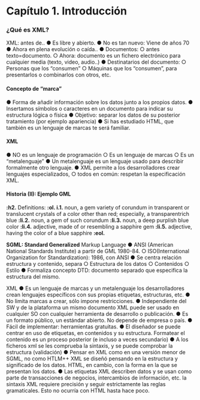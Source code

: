 # Capítulo 1. Introducción

### ¿Qué es XML?

XML: antes de..
● Es libre y abierto.
● No es tan nuevo: Viene de años 70
● Ahora en plena evolución o caída..
● Documentos:
○ antes texto=documento.
○ Ahora: documento es un fichero electrónico para cualquier media (texto, video, audio..)
● Destinatarios del documento:
○ Personas que los “consumen”
○ Máquinas que los “consumen”, para presentarlos o combinarlos con otros, etc.



#### Concepto de “marca”

● Forma de añadir información sobre los datos junto a los propios datos.
● Insertamos símbolos o caracteres en un documento para indicar su estructura lógica
o física
● Objetivo: separar los datos de su posterior tratamiento (por ejemplo apariencia)
● Si has estudiado HTML, que también es un lenguaje de marcas te será familiar.

#### 

#### XML

● NO es un lenguaje de programación
○ Es un lenguaje de marcas
○ Es un “metalenguaje”
● Un metalenguaje es un lenguaje usado para describir formalmente otro lenguaje.
● XML permite a los desarrolladores crear lenguajes especializados,
○ todos en común: respetan la especificación XML.



#### Historia (II): Ejemplo GML

**:h2.** Definitions:
**:ol. i.1.** noun, a gem variety of corundum in transparent or translucent crystals of a color
other than red; especially, a transparentrich blue
**:li.2.** noun, a gem of such corundum
**:li.3.** noun, a deep purplish blue color
**:li.4.** adjective, made of or resembling a sapphire gem
**:li.5.** adjective, having the color of a blue sapphire
**:eol.**

**SGML: Standard Generalized**
Markup Language
● ANSI (American National Standards Institute) a partir de GML 1980-84.
○ ISO(International Organization for
Standardization): 1986, con ANSI
● Se centra relación estructura y contenido, separa
○ Estructura de los datos
○ Contenidos
○ Estilo
● Formaliza concepto DTD: documento separado que especifica la estructura del
mismo.



XML
● Es un lenguaje de marcas y un metalenguaje  los desarrolladores crean lenguajes específicos con sus propias etiquetas, estructuras, etc.
● No limita marcas a crear, sólo impone restricciones.
● Independiente del SW y de la plataforma un mismo documento XML puede ser usado en
cualquier SO con cualquier herramienta de desarrollo o publicación.
● Es un formato público, un estándar abierto. No depende de empresa o país.
● Fácil de implementar: herramientas gratuitas.
● El diseñador se puede centrar en uso de etiquetas, en contenidos y su estructura.
   Formatear el contenido es un proceso posterior (e incluso a veces secundario)
● A los ficheros xml se les comprueba la sintaxis, y se puede comprobar la estructura
(validación)
● Pensar en XML como en una versión menor de SGML, no como HTLM++ XML se diseñó pensando en la estructura y significado de los datos. HTML, en cambio, con la forma en la que se
presentan los datos.
● Las etiquetas XML describen datos y se usan como parte de transacciones de negocios,
intercambios de información, etc. la sintaxis XML requiere precisión y seguir
estrictamente las reglas gramaticales. Esto no ocurría con HTML hasta hace poco. 





